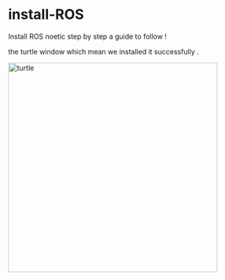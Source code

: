 # install-ROS
Install ROS noetic step by step a guide to follow ! 

the turtle window which mean we installed it successfully  .


<img width="425" alt="turtle" src="https://github.com/user-attachments/assets/67de84a5-7249-41f2-991b-a63123673479">

